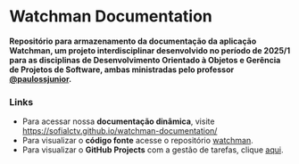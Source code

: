 # Watchman Documentation
**Repositório para armazenamento da documentação da aplicação Watchman, um projeto interdisciplinar desenvolvido no período de 2025/1 para as disciplinas de Desenvolvimento Orientado à Objetos e Gerência de Projetos de Software, ambas ministradas pelo professor [@paulossjunior](https://github.com/paulossjunior).**


### Links
- Para acessar nossa **documentação dinâmica**, visite https://sofialctv.github.io/watchman-documentation/
- Para visualizar o **código fonte** acesse o repositório [watchman](https://github.com/joaomrpimentel/watchman). 
- Para visualizar o **GitHub Projects** com a gestão de tarefas, clique [aqui](https://github.com/users/joaomrpimentel/projects/1).